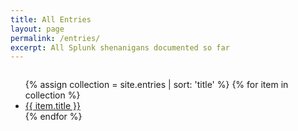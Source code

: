 ```yaml
---
title: All Entries
layout: page
permalink: /entries/
excerpt: All Splunk shenanigans documented so far
---
```


<div class="columns">
<ul>
{% assign collection = site.entries | sort: 'title' %}
{% for item in collection %}
    <li><a href="{{ site.baseurl }}{{ item.url }}">{{ item.title }}</a></li>
{% endfor %}
</ul>
</div>
